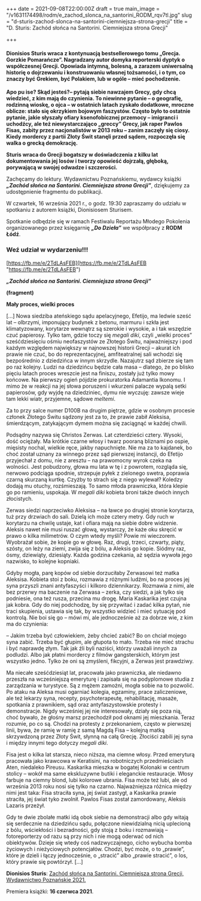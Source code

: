 +++
date = 2021-09-08T22:00:00Z
draft = true
main_image = "/v1631174498/rodm/e_zachod_slonca_na_santorini_RODM_rqv7tl.jpg"
slug = "d-sturis-zachod-slonca-na-santorini-ciemniejsza-strona-grecji"
title = "D. Sturis: Zachód słońca na Santorini. Ciemniejsza strona Grecji"

+++
#### **Dionisios Sturis wraca z kontynuacją bestsellerowego tomu „Grecja. Gorzkie Pomarańcze”. Nagradzany autor domyka reporterski dyptyk o współczesnej Grecji. Opowiada intymną, bolesną, a zarazem uniwersalną historię o dojrzewaniu i konstruowaniu własnej tożsamości, i o tym, co znaczy być Grekiem, być Polakiem, lub w ogóle – mieć pochodzenie.** 

**Apo pu ise? Skąd jesteś?– pytają siebie nawzajem Grecy, gdy chcą wiedzieć, z kim mają do czynienia. To niewinne pytanie – o geografię, rodzinną wioskę, o ojca – w ostatnich latach zyskało dodatkowe, mroczne oblicze: stało się okrzykiem bojowym faszystów. Często było to ostatnie pytanie, jakie słyszały ofiary ksenofobicznej przemocy – imigranci i uchodźcy, ale też niewystarczająco „greccy” Grecy, jak raper Pawlos Fisas, zabity przez nacjonalistów w 2013 roku – zanim zaczęły się ciosy. Kiedy mordercy z partii Złoty Świt stanęli przed sądem, rozpoczęła się walka o grecką demokrację.**

**Sturis wraca do Grecji bogatszy w doświadczenia z kilku lat dokumentowania jej losów i tworzy opowieść dojrzałą, głęboką, porywającą w swojej odwadze i szczerości.**

Zachęcamy do lektury. Wydawnictwu Poznańskiemu, wydawcy książki **_„Zachód słońca na Santorini. Ciemniejsza strona Grecji”_**, dziękujemy za udostępnienie fragmentu do publikacji.

W czwartek, 16 września 2021 r., o godz. 19:30 zapraszamy do udziału w spotkaniu z autorem książki, Dionisiosem Sturisem.

Spotkanie odbędzie się w ramach Festiwalu Reportażu Młodego Pokolenia organizowanego przez księgarnię **_„Do Dzieła”_** we współpracy z **RODM Łódź**.

### **Weź udział w wydarzeniu!!!**

[https://fb.me/e/2TdLAsFEB](https://fb.me/e/2TdLAsFEB "https://fb.me/e/2TdLAsFEB")

**_„Zachód słońca na Santorini. Ciemniejsza strona Grecji”_**

**(fragment)**

**Mały proces, wielki proces**

\[...\] Nowa siedziba ateńskiego sądu apelacyjnego, Efetijo, ma ledwie sześć lat – olbrzymi, imponujący budynek z betonu, marmuru i szkła jest klimatyzowany, korytarze wewnątrz są szerokie i wysokie, a i tak wszędzie czuć papierosy. Tylko tam, gdzie toczy się _megali diki_, czyli „wielki proces” sześćdziesięciu ośmiu neofaszystów ze Złotego Świtu, najważniejszy i pod każdym względem największy w najnowszej historii Grecji – akurat ich prawie nie czuć, bo do reprezentacyjnej, amfiteatralnej sali wchodzi się bezpośrednio z dziedzińca w innym skrzydle. Nazajutrz sąd zbierze się tam po raz kolejny. Ludzi na dziedzińcu będzie cała masa – dlatego, że po blisko pięciu latach proces wreszcie jest na finiszu, zostały już tylko mowy końcowe. Na pierwszy ogień pójdzie prokuratorka Adamantia Ikonomu. I mimo że w reakcji na jej słowa poruszeni i wkurzeni palacze wypalą setki papierosów, gdy wyjdę na dziedziniec, dymu nie wyczuję: zawsze wieje tam lekki wiatr, przyjemne, sądowe _meltemi_.

Za to przy salce numer D100B na drugim piętrze, gdzie w osobnym procesie członek Złotego Świtu sądzony jest za to, że prawie zabił Aleksisa, śmierdzącym, zatykającym dymem można się zaciągnąć w każdej chwili.

Podsądny nazywa się Christos Zerwas. Lat czterdzieści cztery. Wysoki, dość ociężały. Ma krótkie czarne włosy i twarz pooraną bliznami po ospie, mięsisty nochal, wielkie ręce, jakby napuchnięte. Nie ma za to kajdanek, bo choć został uznany za winnego przez sąd pierwszej instancji, do Efetijo przyjechał z domu, nie z aresztu – na prawomocny wyrok czeka na wolności. Jest pobudzony, głowa mu lata w tę i z powrotem, rozgląda się, nerwowo podciąga spodnie, strzepuje pyłek z zielonego swetra, poprawia czarną skurzaną kurtkę. Czyżby to strach się z niego wylewał? Koledzy dodają mu otuchy, rozśmieszają. To samo młoda prawniczka, która klepie go po ramieniu, uspokaja. W _megali diki_ kobieta broni także dwóch innych złocistych.

Zerwas siedzi naprzeciwko Aleksisa – na ławce po drugiej stronie korytarza, tuż przy drzwiach do sali. Dzielą ich może cztery metry. Gdy ruch w korytarzu na chwilę ustaje, kat i ofiara mają na siebie dobre widzenie. Aleksis nawet nie musi ruszać głową, wystarczy, że każe oku skręcić w prawo o kilka milimetrów. O czym wtedy myśli? Powie mi wieczorem. Wyobrażał sobie, że kopie go w głowę. Raz, drugi, trzeci, czwarty, piąty, szósty, on leży na ziemi, zwija się z bólu, a Aleksis go kopie. Siódmy raz, ósmy, dziewiąty, dziesiąty. Każda godzina czekania, aż sędzia wywoła jego nazwisko, to kolejne kopniaki.

Gdyby mogła, parę kopów od siebie dorzuciłaby Zerwasowi też matka Aleksisa. Kobieta stoi z boku, rozmawia z różnymi ludźmi, bo na proces jej syna przyszli znani antyfaszyści i kilkoro dziennikarzy. Rozmawia z nimi, ale bez przerwy ma baczenie na Zerwasa – zerka, czy siedzi, a jak tylko się podniesie, ona też rusza, przecina mu drogę. Maria Kaskarika jest czujna jak kobra. Gdy do niej podchodzę, by się przywitać i zadać kilka pytań, nie traci skupienia, ustawia się tak, by wszystko widzieć i mieć sytuację pod kontrolą. Nie boi się go – mówi mi, ale jednocześnie aż za dobrze wie, z kim ma do czynienia:

– Jakim trzeba być człowiekiem, żeby chcieć zabić? Bo on chciał mojego syna zabić. Trzeba być głupim, ale głupota to mało. Trzeba nie mieć strachu i być naprawdę złym. Tak jak źli byli naziści, którzy uważali innych za podludzi. Albo jak płatni mordercy z filmów gangsterskich, którym jest wszystko jedno. Tylko że oni są zmyśleni, fikcyjni, a Zerwas jest prawdziwy.

Ma niecałe sześćdziesiąt lat, pracowała jako prawniczka, ale niedawno przeszła na wcześniejszą emeryturę i zapisała się na podyplomowe studia z zarządzania w turystyce. Są z mężem zamożni, mogła sobie na to pozwolić. Po ataku na Aleksa musi ogarniać kolegia, egzaminy, prace zaliczeniowe, ale też lekarzy syna, recepty, psychoterapeutę, rehabilitację, masaże, spotkania z prawnikiem, sąd oraz antyfaszystowskie protesty i demonstracje. Nigdy wcześniej jej nie interesowały, działy się poza nią, choć bywało, że głośny marsz przechodził pod oknami jej mieszkania. Teraz rozumie, po co są. Chodzi na protesty z przekonaniem, często w pierwszej linii, bywa, że ramię w ramię z samą Magdą Fisa – kolejną matką skrzywdzoną przez Złoty Świt, słynną na całą Grecję. Złociści zabili jej syna i między innymi tego dotyczy _megali diki_.

Fisa jest o kilka lat starsza, nieco niższa, ma ciemne włosy. Przed emeryturą pracowała jako krawcowa w Keratisini, na robotniczych przedmieściach Aten, niedaleko Pireusu. Kaskarika mieszka w bogatej Kolonaki w centrum stolicy – wokół ma same ekskluzywne butiki i eleganckie restauracje. Włosy farbuje na ciemny blond, lubi kolorowe ubrania. Fisa może też lubi, ale od września 2013 roku nosi się tylko na czarno. Najważniejsza różnica między nimi jest taka: Fisa straciła syna, jej świat zastygł, a Kaskarika prawie straciła, jej świat tyko zwolnił. Pawlos Fisas został zamordowany, Aleksis Lazaris przeżył.

Gdy te dwie zbolałe matki idą obok siebie na demonstracji albo gdy witają się serdecznie na dziedzińcu sądu, połączone niewidzialną nicią uplecioną z bólu, wściekłości i bezradności, gdy stoją z boku i rozmawiają – fotoreporterzy od razu są przy nich i nie mogą oderwać od nich obiektywów. Dzieje się wtedy coś nadzwyczajnego, cicho wybucha bomba życiowych i nieżyciowych potencjałów. Chodzi, być może, o to „prawie”, które je dzieli i łączy jednocześnie, o „stracić” albo „prawie stracić”, o los, który prawie się powtórzył. \[...\]

**Dionisios Sturis**: [Zachód słońca na Santorini. Ciemniejsza strona Grecji, Wydawnictwo Poznańskie 2021.](https://wydawnictwopoznanskie.pl/produkt/zachod-slonca-na-santorini-ciemniejsza-strona-grecji/ "https://wydawnictwopoznanskie.pl/produkt/zachod-slonca-na-santorini-ciemniejsza-strona-grecji/")

Premiera książki: **16 czerwca 2021**.